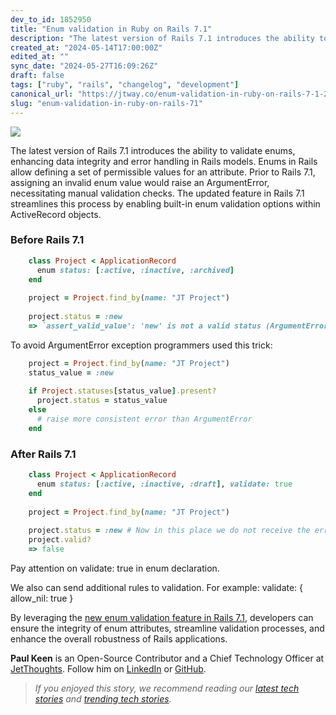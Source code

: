 ```yaml
---
dev_to_id: 1852950
title: "Enum validation in Ruby on Rails 7.1"
description: "The latest version of Rails 7.1 introduces the ability to validate enums, enhancing data integrity..."
created_at: "2024-05-14T17:00:00Z"
edited_at: ""
sync_date: "2024-05-27T16:09:26Z"
draft: false
tags: ["ruby", "rails", "changelog", "development"]
canonical_url: "https://jtway.co/enum-validation-in-ruby-on-rails-7-1-285762a64582"
slug: "enum-validation-in-ruby-on-rails-71"
---
```

![](https://cdn-images-1.medium.com/max/2852/1*JxBXDGJmdqyog3dCqDlDOw.png)

The latest version of Rails 7.1 introduces the ability to validate enums, enhancing data integrity and error handling in Rails models. Enums in Rails allow defining a set of permissible values for an attribute. Prior to Rails 7.1, assigning an invalid enum value would raise an ArgumentError, necessitating manual validation checks. The updated feature in Rails 7.1 streamlines this process by enabling built-in enum validation options within ActiveRecord objects.

### Before Rails 7.1

```ruby
    class Project < ApplicationRecord
      enum status: [:active, :inactive, :archived] 
    end
    
    project = Project.find_by(name: "JT Project")
    
    project.status = :new
    => `assert_valid_value': 'new' is not a valid status (ArgumentError)
```
To avoid ArgumentError exception programmers used this trick:
```ruby
    project = Project.find_by(name: "JT Project")
    status_value = :new
    
    if Project.statuses[status_value].present?
      project.status = status_value
    else
      # raise more consistent error than ArgumentError
    end
```
### After Rails 7.1
```ruby
    class Project < ApplicationRecord
      enum status: [:active, :inactive, :draft], validate: true 
    end
    
    project = Project.find_by(name: "JT Project")
    
    project.status = :new # Now in this place we do not receive the error ArgumentError
    project.valid?
    => false
```
Pay attention on validate: true in enum declaration.

We also can send additional rules to validation. For example: validate: { allow_nil: true }

By leveraging the [new enum validation feature in Rails 7.1](https://github.com/rails/rails/pull/49100), developers can ensure the integrity of enum attributes, streamline validation processes, and enhance the overall robustness of Rails applications.

**Paul Keen** is an Open-Source Contributor and a Chief Technology Officer at [JetThoughts](https://www.jetthoughts.com/). Follow him on [LinkedIn](https://www.linkedin.com/in/paul-keen/) or [GitHub](https://github.com/pftg).
>  *If you enjoyed this story, we recommend reading our [latest tech stories](https://jtway.co/latest) and [trending tech stories](https://jtway.co/trending).*
